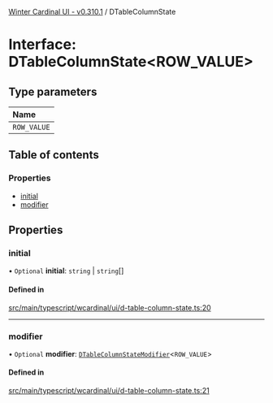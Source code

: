 [Winter Cardinal UI - v0.310.1](../index.md) / DTableColumnState

# Interface: DTableColumnState<ROW_VALUE\>

## Type parameters

| Name |
| :------ |
| `ROW_VALUE` |

## Table of contents

### Properties

- [initial](DTableColumnState.md#initial)
- [modifier](DTableColumnState.md#modifier)

## Properties

### initial

• `Optional` **initial**: `string` \| `string`[]

#### Defined in

[src/main/typescript/wcardinal/ui/d-table-column-state.ts:20](https://github.com/winter-cardinal/winter-cardinal-ui/blob/v0.310.1/src/main/typescript/wcardinal/ui/d-table-column-state.ts#L20)

___

### modifier

• `Optional` **modifier**: [`DTableColumnStateModifier`](../index.md#dtablecolumnstatemodifier)<`ROW_VALUE`\>

#### Defined in

[src/main/typescript/wcardinal/ui/d-table-column-state.ts:21](https://github.com/winter-cardinal/winter-cardinal-ui/blob/v0.310.1/src/main/typescript/wcardinal/ui/d-table-column-state.ts#L21)
